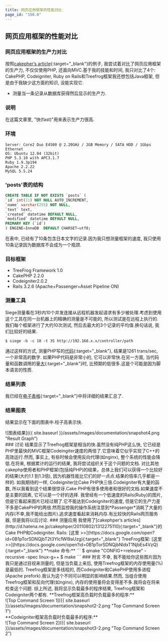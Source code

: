 ```yaml
---
title: 网页应用框架的性能对比
page_id: "150.0"
---
```

## 网页应用框架的性能对比
### 网页应用框架的生产力对比
按照[cakepher’s article](http://d.hatena.ne.jp/cakephper/20110802/1312275110){:target="_blank"}的例子, 我尝试着对比了网页应用框架的生产力, 不仅仅使用PHP, 还面向MVC.基于我的技能和时间, 我只对比了4个: CakePHP, Codeigniter, Ruby on Rails和Treefrog框架我还想包括Java框架, 但是由于我缺少这方面的知识, 没能实现它.
* 测量当一条记录从数据库获得然后显示的生产力.
### 说明
在这篇文章里, "快(fast)"用来表示生产力很高.
### 环境
```
Server: Core2 Duo E4500 @ 2.20GHz / 2GB Memory / SATA HDD / 1Gbps Ethernet
OS: Ubuntu 12.04 (32bit)
PHP 5.3.10 with APC3.1.7
Ruby 1.9.3p194
Apache 2.2.22
MySQL 5.5.24
```
### 'posts'表的结构
```sql
CREATE TABLE IF NOT EXISTS `posts` (
`id` int(11) NOT NULL AUTO_INCREMENT,
`name` varchar(255) NOT NULL,
`text` text,
`created` datetime DEFAULT NULL,
`modified` datetime DEFAULT NULL,
PRIMARY KEY (`id`)
) ENGINE=InnoDB  DEFAULT CHARSET=utf8;
```
在表中, 已经有了10条包含日本文字的记录.因为我只想测量框架的速度, 我只使用10条记录因为数据库不会成为一个瓶颈.
### 目标框架
* TreeFrog Framework 1.0
* CakePHP 2.2.0
* Codeigniter2.0.2
* Rails 3.2.6 (Apache+Passenger+Asset Pipeline ON)
### 测量工具
Siege测量看在3秒内10个并发连接从远程机器发起请求有多少被处理.考虑到使用这个工具在同一台机器上的精确的测量是不可能的, 所以测试是在远程上执行的.
我们每个框架进行了大约10次测试, 然后去最大的3个记录的平均值.换句话说, 我们比较好的结果.
```
$ siege -b -c 10 -t 3S http://192.168.x.x/controller/path
```
通过这样的方式, 测量PHP写的[代码](https://github.com/ichikaway/CakePHP-PerformanceCheckSample/blob/master/php/view.php){:target="_blank"}, 结果是1261 trans/sec, 一个非常高的数字.
如果PHP代码是非常小的, 它可以非常快.在另一方面, 当代码量和函数调用的量[大](http://d.hatena.ne.jp/cakephper/20110802/1312275110){:target="_blank"}时, 比预期的低很多.这是个可能是因为脚本语言的性质.
### 结果列表
我已经在[电子表格](https://docs.google.com/spreadsheet/ccc?key=0AlpTorSDNQjbdEpWTURuRE5TaEtNN0FYbXU5Vl92RUE#gid=0){:target="_blank"}中将详细的结果汇总了.
### 结果图表
结果显示在下面的图表中.柱子高表示快.
<div class="img-center" markdown="1"> ![图表结果]({{ site.baseurl }}/assets/images/documentation/snapshot4.png "Result Graph")
</div>
### 讨论
结果显示了Treefrog框架是相当的快.虽然没有纯PHP这么快, 它已经是PHP里最快的MVC框架Codeingiter速度的两倍了.它意味着它似乎实现了C++的高效运行.然而, 事实上, 有些时候会使用反向代理(如nginx), 整个系统的性能会降低.在将来, 根据累计的运行的结果, 我将尝试组织关于这个问题的文档.
对比其他cakephp使用者和PHP框架(包括纯PHP)的结果，总体上我们可以获得一个比较好的结果(大约1.1 到1.3倍), 因为机器性能比它们的好一点点.结果的倍率几乎都是一样的.
如我期待的一样, Codeigniter比Cake PHP快三倍.Codeigniter有大量的函数,  所以我看到这个结果很惊讶.Cake PHP有很多使用者和很好的文档.如果速度不是主要的因素, 它可以是一个好的选择.
我曾经有一个低速度的Rails(Ruby)的图片,  但是它看起来图片已经过期了.它不能达到Codeigniter的速度, 但是它的生产力差不多是CakePHP的两倍.然而监控我的操作系统注意到*Passenger*消耗了大量的内存(不幸,我不能给出图片).追求速度看起来消耗内存.有比较快的Rails网页服务器, 但是我将以后讨论.
### 测量应用
我使用了[cakephper’s articles](http://d.hatena.ne.jp/cakephper/20110802/1312275110){:target="_blank"}的Cake PHP和Codeigniter.
Rails: [这里 >>](https://docs.google.com/open?id=0B1pTorSDNQjbT2t3Ylc1Wl9aUzg){:target="_blank"}
TreeFrog框架: [这里 >>](https://docs.google.com/open?id=0B1pTorSDNQjbNldxT1NjbEs4VzQ){:target="_blank"}
**make 命令:**
```
$ qmake "CONFIG+=release" -recursive -spec linux-g++
$ make
```
### 附言
不幸, 我不能给你这些图片因为我只是通过目视来测量的, 但是当负载上来后, 使用Treefrog框架的内存使用量(%)是最低的.
Treefrog框架是多线程的, 而Codeigniter和CakePHP使用多进程(Apache prefork).我认为这个不同可以明显的影响结果.然而, 当组合使用Treefrog框架和反向代理(如nginx), 内存的使用量将会变得差不多.我将会在将来检查这个问题.
综上所述, 我将显示负载最多的程序结果, Treefrog框架和Codeigniter两个都有.
**Treefrog框架高负载时负载最多的程序:**
<div class="img-center" markdown="1"> ![Top Command Screen 1]({{ site.baseurl }}/assets/images/documentation/snapshot2-2.png "Top Command Screen 1")
</div>
**Codeigniter框架高负载时负载最多的程序:**
<div class="img-center" markdown="1">![Top Command Screen 2]({{ site.baseurl }}/assets/images/documentation/snapshot3-2.png "Top Command Screen 2")
</div>